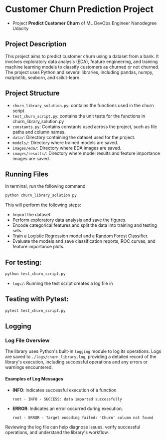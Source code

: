 # Customer Churn Prediction Project

- Project **Predict Customer Churn** of ML DevOps Engineer Nanodegree Udacity

## Project Description
This project aims to predict customer churn using a dataset from a bank. It involves exploratory data analysis (EDA), feature engineering, and training machine learning models to classify customers as churned or not churned. The project uses Python and several libraries, including pandas, numpy, matplotlib, seaborn, and scikit-learn.

## Project Structure
- `churn_library_solution.py`: contains the functions used in the churn script  
- `test_churn_script.py`: contains the unit tests for the functions in churn_library_solution.py
- `constants.py`: Contains constants used across the project, such as file paths and column names.
- `data/`: Directory containing the dataset used for the project.
- `models/`: Directory where trained models are saved.
- `images/eda/`: Directory where EDA images are saved.
- `images/results/`: Directory where model results and feature importance images are saved.

## Running Files
In terminal, run the following command: 
```bash
python churn_library_solution.py
```
This will perform the following steps:
- Import the dataset.
- Perform exploratory data analysis and save the figures.
- Encode categorical features and split the data into training and testing sets.
- Train a Logistic Regression model and a Random Forest Classifier.
- Evaluate the models and save classification reports, ROC curves, and feature importance plots.
 
## For testing:
```bash
python test_churn_script.py 
``` 
- `logs/`: Running the test script creates a log file in

## Testing with Pytest:
```bash
pytest test_churn_script.py
```


## Logging

### Log File Overview

The library uses Python's built-in `logging` module to log its operations. Logs are saved to `./logs/churn_library.log`, providing a detailed record of the library's execution, including successful operations and any errors or warnings encountered.

#### Examples of Log Messages

- **INFO**: Indicates successful execution of a function.
  ```
  root - INFO - SUCCESS: data imported successfully
  ```
- **ERROR**: Indicates an error occurred during execution.
  ```
  root - ERROR - Target encoding failed: 'Churn' column not found
  ```

Reviewing the log file can help diagnose issues, verify successful operations, and understand the library's workflow.
